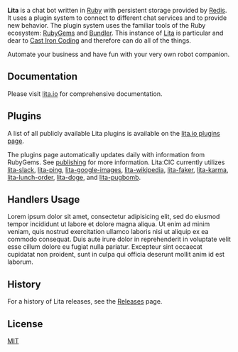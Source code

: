 **Lita** is a chat bot written in [Ruby](https://www.ruby-lang.org/) with persistent storage provided by [Redis](http://redis.io/). It uses a plugin system to connect to different chat services and to provide new behavior. The plugin system uses the familiar tools of the Ruby ecosystem: [RubyGems](https://rubygems.org/) and [Bundler](http://bundler.io). This instance of [Lita](https://github.com/litaio/lita/) is particular and dear to [Cast Iron Coding](http://castironcoding.com/) and therefore can do all of the things.

Automate your business and have fun with your very own robot companion.

## Documentation

Please visit [lita.io](https://www.lita.io/) for comprehensive documentation.

## Plugins

A list of all publicly available Lita plugins is available on the [lita.io plugins page](https://www.lita.io/plugins).

The plugins page automatically updates daily with information from RubyGems. See [publishing](http://docs.lita.io/plugin-authoring/#publishing) for more information.  Lita:CIC currently utilizes [lita-slack](https://github.com/kenjij/lita-slack), [lita-ping](https://github.com/marceldegraaf/lita-ping), [lita-google-images](https://github.com/jimmycuadra/lita-google-images), [lita-wikipedia](https://github.com/tristaneuan/lita-wikipedia), [lita-faker](https://github.com/braiden-vasco/lita-faker), [lita-karma](https://github.com/jimmycuadra/lita-karma), [lita-lunch-order](http://github.com/alexinslc/lita-lunch-order), [lita-doge](https://github.com/skelz0r/lita-doge), and [lita-pugbomb](https://github.com/killpack/lita-pugbomb).

## Handlers Usage
Lorem ipsum dolor sit amet, consectetur adipisicing elit, sed do eiusmod
tempor incididunt ut labore et dolore magna aliqua. Ut enim ad minim veniam,
quis nostrud exercitation ullamco laboris nisi ut aliquip ex ea commodo
consequat. Duis aute irure dolor in reprehenderit in voluptate velit esse
cillum dolore eu fugiat nulla pariatur. Excepteur sint occaecat cupidatat non
proident, sunt in culpa qui officia deserunt mollit anim id est laborum.

## History

For a history of Lita releases, see the [Releases](https://github.com/litaio/lita/releases) page.

## License

[MIT](http://opensource.org/licenses/MIT)